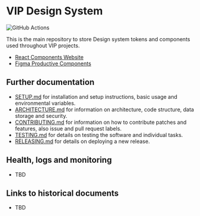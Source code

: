 # VIP Design System

![GitHub Actions](https://github.com/Automattic/vip-design-system/actions/workflows/ci.yml/badge.svg)

This is the main repository to store Design system tokens and components used throughout VIP projects.

- [React Components Website](https://vip-design-system-components.netlify.app/)
- [Figma Productive Components](https://www.figma.com/file/jcGe2KIAlh2PxaAZ5liYWi/Productive-Components?type=design&node-id=7378-4230&mode=design&t=QUgpLoxTpJvAfTiN-0)

## Further documentation

- [SETUP.md](https://github.com/Automattic/vip-design-system/blob/trunk/docs/SETUP.md) for installation and setup instructions, basic usage and environmental variables.
- [ARCHITECTURE.md](https://github.com/Automattic/vip-design-system/blob/trunk/docs/ARCHITECTURE.md) for information on architecture, code structure, data storage and security.
- [CONTRIBUTING.md](https://github.com/Automattic/vip-design-system/blob/trunk/docs/CONTRIBUTING.md) for information on how to contribute patches and features, also issue and pull request labels.
- [TESTING.md](https://github.com/Automattic/vip-design-system/blob/trunk/docs/TESTING.md) for details on testing the software and individual tasks.
- [RELEASING.md](https://github.com/Automattic/vip-design-system/blob/trunk/docs/RELEASING.md) for details on deploying a new release.

## Health, logs and monitoring

- TBD

## Links to historical documents

- TBD
